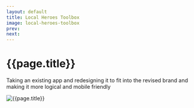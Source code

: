 ```yaml
---
layout: default
title: Local Heroes Toolbox
image: local-heroes-toolbox
prev: 
next:
---
```


# {{page.title}}

Taking an existing app and redesigning it to fit into the revised brand and making it more logical and mobile friendly

![{{page.title}}]({{page.image}}.webp "{{page.title}}")
